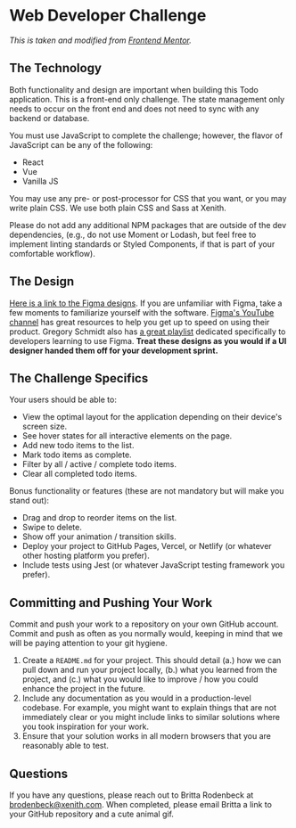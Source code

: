 # Web Developer Challenge
_This is taken and modified from [Frontend Mentor](https://frontendmentor.io)._

## The Technology
Both functionality and design are important when building this Todo application. This is a front-end only challenge. The state management only needs to occur on the front end and does not need to sync with any backend or database.

You must use JavaScript to complete the challenge; however, the flavor of JavaScript can be any of the following:
- React
- Vue
- Vanilla JS

You may use any pre- or post-processor for CSS that you want, or you may write plain CSS. We use both plain CSS and Sass at Xenith.

Please do not add any additional NPM packages that are outside of the dev dependencies, (e.g., do not use Moment or Lodash, but feel free to implement linting standards or Styled Components, if that is part of your comfortable workflow).

## The Design
[Here is a link to the Figma designs](https://www.figma.com/file/Ww2XrYqcNUQ4TXjZmzFDr5/Untitled?node-id=0%3A1). If you are unfamiliar with Figma, take a few moments to familiarize yourself with the software. [Figma's YouTube channel](https://www.youtube.com/channel/UCQsVmhSa4X-G3lHlUtejzLA) has great resources to help you get up to speed on using their product. Gregory Schmidt also has [a great playlist](https://www.youtube.com/playlist?list=PL7e8VJ_ZN6epq-oiYOufiuPI-fpDC2Mby) dedicated specifically to developers learning to use Figma. **Treat these designs as you would if a UI designer handed them off for your development sprint.**

## The Challenge Specifics
Your users should be able to:
- View the optimal layout for the application depending on their device's screen size.
- See hover states for all interactive elements on the page.
- Add new todo items to the list.
- Mark todo items as complete.
- Filter by all / active / complete todo items.
- Clear all completed todo items.

Bonus functionality or features (these are not mandatory but will make you stand out):
- Drag and drop to reorder items on the list.
- Swipe to delete.
- Show off your animation / transition skills.
- Deploy your project to GitHub Pages, Vercel, or Netlify (or whatever other hosting platform you prefer).
- Include tests using Jest (or whatever JavaScript testing framework you prefer).

## Committing and Pushing Your Work
Commit and push your work to a repository on your own GitHub account. Commit and push as often as you normally would, keeping in mind that we will be paying attention to your git hygiene.

1. Create a `README.md` for your project. This should detail (a.) how we can pull down and run your project locally, (b.) what you learned from the project, and (c.) what you would like to improve / how you could enhance the project in the future.
2. Include any documentation as you would in a production-level codebase. For example, you might want to explain things that are not immediately clear or you might include links to similar solutions where you took inspiration for your work.
3. Ensure that your solution works in all modern browsers that you are reasonably able to test.

## Questions
If you have any questions, please reach out to Britta Rodenbeck at brodenbeck@xenith.com. When completed, please email Britta a link to your GitHub repository and a cute animal gif.
